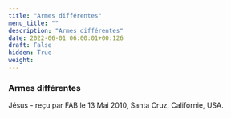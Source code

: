 ```yaml
---
title: "Armes différentes"
menu_title: ""
description: "Armes différentes"
date: 2022-06-01 06:00:01+00:126
draft: False
hidden: True
weight:
---
```

### Armes différentes

Jésus - reçu par FAB le 13 Mai 2010, Santa Cruz, Californie, USA.



